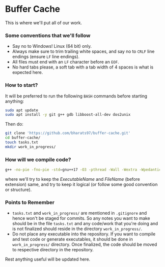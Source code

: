 # Buffer Cache

This is where we'll put all of our work.

### Some conventions that we'll follow

- Say no to Windows! Linux (64 bit) only.
- Always make sure to trim trailing white spaces, and say no to ```CRLF``` line endings (ensure ```LF``` line endings).
- All files must end with an ```LF``` character before an ```EOF```.
- No hard tabs please, a soft tab with a tab width of 4 spaces is what is expected here.

### How to start?

It will be preferred to run the following ```BASH``` commands before starting anything:

```bash
sudo apt update
sudo apt install -y git g++ gdb libboost-all-dev dos2unix
```

Then do:

```bash
git clone 'https://github.com/bharats97/buffer-cache.git'
cd buffer-cache/
touch tasks.txt
mkdir work_in_progress/
```

### How will we compile code?

```bash
g++ -no-pie -fno-pie -std=gnu++17 -O3 -pthread -Wall -Wextra -Wpedantic -D LOCAL -g -o ExecutableName FileName
```
where we'll try to keep the _ExecutableName_ and _FileName_ (before extension) same, and try to keep it logical (or follow some good convention or structure).

### Points to Remember

- ```tasks.txt``` and ```work_in_progress/``` are mentioned in ```.gitignore``` and hence won't be staged for commits. So any notes you want to make should be in the file ```tasks.txt``` and any code/work that you're doing and is not finalized should reside in the directory ```work_in_progress/```.
- Do not place any executable into the repository. If you want to compile and test code or generate executables, it should be done in ```work_in_progress/``` directory. Once finalized, the code should be moved to respective directory in the repository.

Rest anything useful will be updated here.
